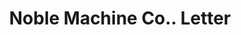 ---
doi: 10.7916/D8V13GTT
date_other: '1910'
date_other_textual: '1910'
form: correspondence
genre:
- Letters (correspondence)
name:
- Noble Machine Co.
object_in_context_url: https://biggert.cul.columbia.edu/items/view/ave_biggert_00285
subject_hierarchical_geographic:
- Fort Wayne, Indiana, United States
subject_name:
- Noble Machine Co.
title: Noble Machine Co.. Letter
sort_title: Noble Machine Co.. Letter
call_number: ave_biggert_00285
coordinates:
- 41.080450000000006,-85.13915
pid: ave_biggert_00285
identifiers: ave_biggert_00285
thumbnail: https://derivativo-3.library.columbia.edu/iiif/2/ldpd:344214/full/!256,256/0/native.jpg
permalink: /biggert/ave_biggert_00285/
layout: iiif-image-page
---